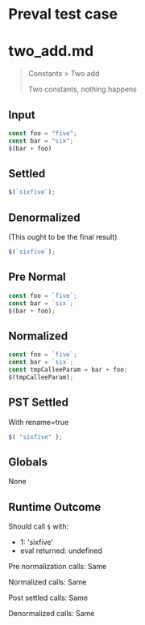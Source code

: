 # Preval test case

# two_add.md

> Constants > Two add
>
> Two constants, nothing happens

## Input

`````js filename=intro
const foo = "five";
const bar = "six";
$(bar + foo)
`````

## Settled


`````js filename=intro
$(`sixfive`);
`````

## Denormalized
(This ought to be the final result)

`````js filename=intro
$(`sixfive`);
`````

## Pre Normal


`````js filename=intro
const foo = `five`;
const bar = `six`;
$(bar + foo);
`````

## Normalized


`````js filename=intro
const foo = `five`;
const bar = `six`;
const tmpCalleeParam = bar + foo;
$(tmpCalleeParam);
`````

## PST Settled
With rename=true

`````js filename=intro
$( "sixfive" );
`````

## Globals

None

## Runtime Outcome

Should call `$` with:
 - 1: 'sixfive'
 - eval returned: undefined

Pre normalization calls: Same

Normalized calls: Same

Post settled calls: Same

Denormalized calls: Same
